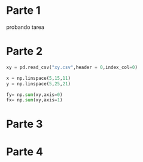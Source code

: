 # Parte 1

probando tarea

# Parte 2 

``` python
xy = pd.read_csv("xy.csv",header = 0,index_col=0)

x = np.linspace(5,15,11)
y = np.linspace(5,25,21)

fy= np.sum(xy,axis=0)
fx= np.sum(xy,axis=1)

```




# Parte 3


# Parte 4